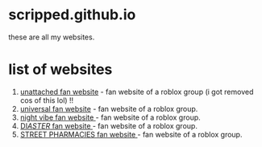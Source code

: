 # scripped.github.io

these are all my websites.

# list of websites
1. <a href="https://scripped.github.io/unattached/">unattached fan website</a> - fan website of a roblox group (i got removed cos of this lol) !!
2. <a href="https://scripped.github.io/universal/">universal fan website</a> - fan website of a roblox group.
3. <a href="https://scripped.github.io/nightvibe/">night vibe fan website </a> - fan website of a roblox group.
4. <a href="https://scripped.github.io/disasters/">DI$ASTER$ fan website </a> - fan website of a roblox group.
5. <a href="https://scripped.github.io/streetpharmacies/">STREET PHARMACIES fan website </a> - fan website of a roblox group.
